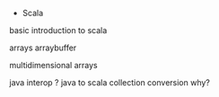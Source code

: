 * Scala

basic introduction to scala

arrays
arraybuffer

multidimensional arrays

java interop ?
java to scala collection conversion
why?


